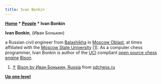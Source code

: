 ```yaml
---
title: Ivan Bonkin
---
```

**[Home](Home "Home") \* [People](People "People") \* Ivan Bonkin**


**Ivan Bonkin**, (Иван Бонькин)  

a Russian civil engineer from [Balashikha](https://en.wikipedia.org/wiki/Balashikha) in [Moscow Oblast](https://en.wikipedia.org/wiki/Moscow_Oblast), at times affiliated with the [Moscow State University](Moscow_State_University "Moscow State University") <a id="cite-note-1" href="#cite-ref-1">[1]</a>.
As a computer chess programmer, Ivan Bonkin is author of the [UCI](UCI "UCI") compliant [open source chess engine](Category:Open_Source "Category:Open Source") [Bison](Bison "Bison"). 






1. <a id="cite-ref-1" href="#cite-note-1">↑</a> [Bison by Иван Бонькин, Russia](http://www.sdchess.ru/Bison.html) from [sdchess.ru](http://www.sdchess.ru/)

**[Up one level](People "People")**







 
